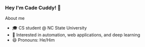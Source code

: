 ### Hey I'm Cade Cuddy! 👋

About me
- 🎓 CS student @ NC State University 
- 🔬 Interested in automation, web applications, and deep learning
- 😄 Pronouns: He/Him
